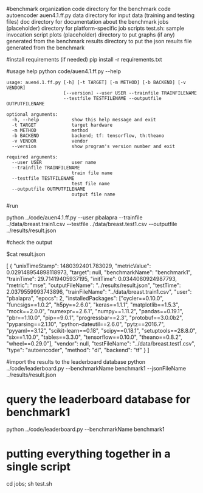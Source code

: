 #benchmark organization
    code
        directory for the benchmark code autoencoder auen4.1.ff.py
    data
        directory for input data (training and testing files)
    doc
        directory for documentation about the benchmark
    jobs
        (placeholder) directory for platform-specific job scripts
        test.sh: sample invocation script
    plots
        (placeholder) directory to put graphs (if any) generated from the benchmark
    results
        directory to put the json results file generated from the benchmark

#install requirements (if needed)
pip install -r requirements.txt

#usage help
python code/auen4.1.ff.py --help

    usage: auen4.1.ff.py [-h] [-t TARGET] [-m METHOD] [-b BACKEND] [-v VENDOR]
                         [--version] --user USER --trainfile TRAINFILENAME
                         --testfile TESTFILENAME --outputfile OUTPUTFILENAME

    optional arguments:
      -h, --help            show this help message and exit
      -t TARGET             target hardware
      -m METHOD             method
      -b BACKEND            backend; tf: tensorflow, th:theano
      -v VENDOR             vendor
      --version             show program's version number and exit

    required arguments:
      --user USER           user name
      --trainfile TRAINFILENAME
                            train file name
      --testfile TESTFILENAME
                            test file name
      --outputfile OUTPUTFILENAME
                            output file name

#run

python ../code/auen4.1.ff.py --user pbalapra --trainfile ../data/breast.train1.csv --testfile ../data/breast.test1.csv --outputfile ../results/result.json

#check the output

$cat result.json

[
	{   "unixTimeStamp": 1480392401.783029,
        "metricValue": 0.029148954898118973,
        "target": null,
        "benchmarkName": "benchmark1",
        "trainTime": 29.71419405937195,
        "initTime": 0.0344080924987793,
        "metric": "mse",
        "outputFileName": "../results/result.json",
        "testTime": 2.0379559993743896,
        "trainFileName": "../data/breast.train1.csv",
        "user": "pbalapra",
        "epocs": 2,
        "installedPackages": ["cycler==0.10.0", "funcsigs==1.0.2", "h5py==2.6.0", "keras==1.1.1", "matplotlib==1.5.3", "mock==2.0.0", "numexpr==2.6.1", "numpy==1.11.2", "pandas==0.19.1", "pbr==1.10.0", "pip==9.0.1", "progressbar==2.3", "protobuf==3.0.0b2", "pyparsing==2.1.10", "python-dateutil==2.6.0", "pytz==2016.7", "pyyaml==3.12", "scikit-learn==0.18", "scipy==0.18.1", "setuptools==28.8.0", "six==1.10.0", "tables==3.3.0", "tensorflow==0.10.0", "theano==0.8.2", "wheel==0.29.0"],
        "vendor": null,
        "testFileName": "../data/breast.test1.csv",
        "type": "autoencoder",
        "method": "dl",
        "backend": "tf"
    }
]

#import the results to the leaderboard database
python ../code/leaderboard.py --benchmarkName benchmark1 --jsonFileName ../results/result.json

# query the leaderboard database for benchmark1
python ../code/leaderboard.py --benchmarkName benchmark1

# putting everything together in a single script
cd jobs; sh test.sh
